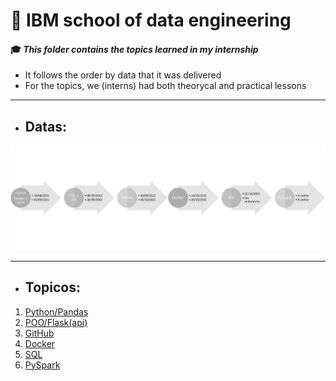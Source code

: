# :robot: IBM school of data engineering 
#### :mortar_board: *This folder contains the topics learned in my internship*
* It follows the order by data that it was delivered
* For the topics, we (interns) had both theorycal and practical lessons

***

* ## Datas:

<img src="./images/datas-1.png" width=50% height=50%><img src="./images/datas-2.png" width=50% height=50%>

***

* ## Topicos:

1. [Python/Pandas](1-python-levelling)
2. [POO/Flask(api)](2-POO-banking_app)
3. [GitHub]()
4. [Docker](4-docker)
5. [SQL]()
6. [PySpark]()
